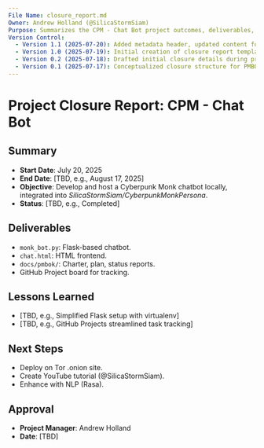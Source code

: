 ```yaml
---
File Name: closure_report.md
Owner: Andrew Holland (@SilicaStormSiam)
Purpose: Summarizes the CPM - Chat Bot project outcomes, deliverables, lessons learned, and next steps, following PMBOK guidelines.
Version Control:
  - Version 1.1 (2025-07-20): Added metadata header, updated content for CPM - Chat Bot project.
  - Version 1.0 (2025-07-19): Initial creation of closure report template.
  - Version 0.2 (2025-07-18): Drafted initial closure details during project planning.
  - Version 0.1 (2025-07-17): Conceptualized closure structure for PMBOK alignment.
---
```


# Project Closure Report: CPM - Chat Bot

## Summary
- **Start Date**: July 20, 2025
- **End Date**: [TBD, e.g., August 17, 2025]
- **Objective**: Develop and host a Cyberpunk Monk chatbot locally, integrated into *SilicaStormSiam/CyberpunkMonkPersona*.
- **Status**: [TBD, e.g., Completed]

## Deliverables
- `monk_bot.py`: Flask-based chatbot.
- `chat.html`: HTML frontend.
- `docs/pmbok/`: Charter, plan, status reports.
- GitHub Project board for tracking.

## Lessons Learned
- [TBD, e.g., Simplified Flask setup with virtualenv]
- [TBD, e.g., GitHub Projects streamlined task tracking]

## Next Steps
- Deploy on Tor .onion site.
- Create YouTube tutorial (@SilicaStormSiam).
- Enhance with NLP (Rasa).

## Approval
- **Project Manager**: Andrew Holland
- **Date**: [TBD]
